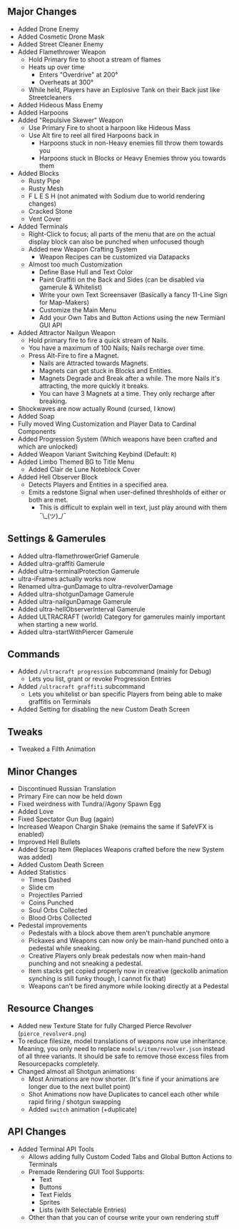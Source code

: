 ## Major Changes
- Added Drone Enemy
- Added Cosmetic Drone Mask
- Added Street Cleaner Enemy
- Added Flamethrower Weapon
  - Hold Primary fire to shoot a stream of flames
  - Heats up over time
    - Enters "Overdrive" at 200°
    - Overheats at 300°
  - While held, Players have an Explosive Tank on their Back just like Streetcleaners
- Added Hideous Mass Enemy
- Added Harpoons
- Added "Repulsive Skewer" Weapon
  - Use Primary Fire to shoot a harpoon like Hideous Mass
  - Use Alt fire to reel all fired Harpoons back in
    - Harpoons stuck in non-Heavy enemies fill throw them towards you
    - Harpoons stuck in Blocks or Heavy Enemies throw you towards them
- Added Blocks
  - Rusty Pipe
  - Rusty Mesh
  - F L E S H (not animated with Sodium due to world rendering changes)
  - Cracked Stone
  - Vent Cover
- Added Terminals
  - Right-Click to focus; all parts of the menu that are on the actual display block can also be punched when unfocused though
  - Added new Weapon Crafting System
    - Weapon Recipes can be customized via Datapacks
  - Almost too much Customization
    - Define Base Hull and Text Color
    - Paint Graffiti on the Back and Sides (can be disabled via gamerule & Whitelist)
    - Write your own Text Screensaver (Basically a fancy 11-Line Sign for Map-Makers)
    - Customize the Main Menu
    - Add your Own Tabs and Button Actions using the new Termianl GUI API
- Added Attractor Nailgun Weapon
  - Hold primary fire to fire a quick stream of Nails.
  - You have a maximum of 100 Nails; Nails recharge over time.
  - Press Alt-Fire to fire a Magnet.
    - Nails are Attracted towards Magnets.
    - Magnets can get stuck in Blocks and Entities.
    - Magnets Degrade and Break after a while. The more Nails it's attracting, the more quickly it breaks.
    - You can have 3 Magnets at a time. They only recharge after breaking.
- Shockwaves are now actually Round (cursed, I know)
- Added Soap
- Fully moved Wing Customization and Player Data to Cardinal Components
- Added Progression System (Which weapons have been crafted and which are unlocked)
- Added Weapon Variant Switching Keybind (Default: `R`)
- Added Limbo Themed BG to Title Menu
  - Added Clair de Lune Noteblock Cover
- Added Hell Observer Block
  - Detects Players and Entities in a specified area.
  - Emits a redstone Signal when user-defined threshholds of either or both are met.
    - This is difficult to explain well in text, just play around with them ¯\\\_(ツ)_/¯
## Settings & Gamerules
- Added ultra-flamethrowerGrief Gamerule
- Added ultra-graffiti Gamerule
- Added ultra-terminalProtection Gamerule
- ultra-iFrames actually works now
- Renamed ultra-gunDamage to ultra-revolverDamage
- Added ultra-shotgunDamage Gamerule
- Added ultra-nailgunDamage Gamerule
- Added ultra-hellObserverInterval Gamerule
- Added ULTRACRAFT (world) Category for gamerules mainly important when starting a new world.
- Added ultra-startWithPiercer Gamerule
## Commands
- Added `/ultracraft progression` subcommand (mainly for Debug)
  - Lets you list, grant or revoke Progression Entries
- Added `/ultracraft graffiti` subcommand
  - Lets you whitelist or ban specific Players from being able to make graffitis on Terminals
- Added Setting for disabling the new Custom Death Screen
## Tweaks
- Tweaked a Filth Animation
## Minor Changes
- Discontinued Russian Translation
- Primary Fire can now be held down
- Fixed weirdness with Tundra//Agony Spawn Egg
- Added Love
- Fixed Spectator Gun Bug (again)
- Increased Weapon Chargin Shake (remains the same if SafeVFX is enabled)
- Improved Hell Bullets
- Added Scrap Item (Replaces Weapons crafted before the new System was added)
- Added Custom Death Screen
- Added Statistics
  - Times Dashed
  - Slide cm
  - Projectiles Parried
  - Coins Punched
  - Soul Orbs Collected
  - Blood Orbs Collected
- Pedestal improvements
  - Pedestals with a block above them aren't punchable anymore
  - Pickaxes and Weapons can now only be main-hand punched onto a pedestal while sneaking.
  - Creative Players only break pedestals now when main-hand punching and not sneaking a pedestal.
  - Item stacks get copied properly now in creative (geckolib animation synching is still funky though, I cannot fix that)
  - Weapons can't be fired anymore while looking directly at a Pedestal
## Resource Changes
- Added new Texture State for fully Charged Pierce Revolver (`pierce_revolver4.png`)
- To reduce filesize, model translations of weapons now use inheritance. Meaning, you only need to replace `models/item/revolver.json` instead of all three variants. It should be safe to remove those excess files from Resourcepacks completely.
- Changed almost all Shotgun animations
  - Most Animations are now shorter. (It's fine if your animations are longer due to the next bullet point)
  - Shot Animations now have Duplicates to cancel each other while rapid firing / shotgun swapping
  - Added `switch` animation (+duplicate)
## API Changes
- Added Terminal API Tools
  - Allows adding fully Custom Coded Tabs and Global Button Actions to Terminals
  - Premade Rendering GUI Tool Supports:
    - Text
    - Buttons
    - Text Fields
    - Sprites
    - Lists (with Selectable Entries)
  - Other than that you can of course write your own rendering stuff